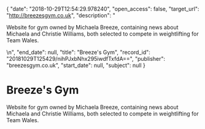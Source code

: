 {
  "date": "2018-10-29T12:54:29.978240", 
  "open_access": false, 
  "target_url": "http://breezesgym.co.uk", 
  "description": "<p>Website for gym owned by Michaela Breeze, containing news about Michaela and Christie Williams, both selected to compete in weightlifting for Team Wales.</p>\n", 
  "end_date": null, 
  "title": "Breeze's Gym", 
  "record_id": "20181029T125429/nihPJxbNhx295iwdfTxfdA==", 
  "publisher": "breezesgym.co.uk", 
  "start_date": null, 
  "subject": null
}

# Breeze's Gym

<p>Website for gym owned by Michaela Breeze, containing news about Michaela and Christie Williams, both selected to compete in weightlifting for Team Wales.</p>
